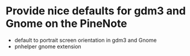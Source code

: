 # Provide nice defaults for gdm3 and Gnome on the PineNote

* default to portrait screen orientation in gdm3 and Gnome
* pnhelper gnome extension
